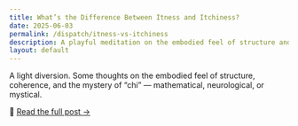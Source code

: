 ```yaml
---
title: What’s the Difference Between Itness and Itchiness?
date: 2025-06-03
permalink: /dispatch/itness-vs-itchiness
description: A playful meditation on the embodied feel of structure and coherence. What gives a thing its itness — and how does that differ from the itch of restlessness, energy, or chi?
layout: default
---
```


A light diversion. Some thoughts on the embodied feel of structure, coherence, and the mystery of “chi” — mathematical, neurological, or mystical.

🔗 [Read the full post →](/reverie/itchiness.html)
